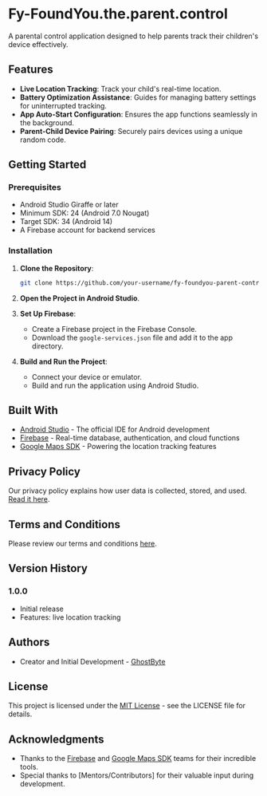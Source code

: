 ﻿# Fy-FoundYou.the.parent.control

A parental control application designed to help parents  track their children's device effectively.

## Features

- **Live Location Tracking**: Track your child's real-time location.
- **Battery Optimization Assistance**: Guides for managing battery settings for uninterrupted tracking.
- **App Auto-Start Configuration**: Ensures the app functions seamlessly in the background.
- **Parent-Child Device Pairing**: Securely pairs devices using a unique random code.

## Getting Started

### Prerequisites

- Android Studio Giraffe or later
- Minimum SDK: 24 (Android 7.0 Nougat)
- Target SDK: 34 (Android 14)
- A Firebase account for backend services

### Installation

1. **Clone the Repository**:
    ```bash
    git clone https://github.com/your-username/fy-foundyou-parent-control.git
    ```

2. **Open the Project in Android Studio**.

3. **Set Up Firebase**:
    - Create a Firebase project in the Firebase Console.
    - Download the `google-services.json` file and add it to the app directory.

4. **Build and Run the Project**:
    - Connect your device or emulator.
    - Build and run the application using Android Studio.

## Built With

- [Android Studio](https://developer.android.com/studio) - The official IDE for Android development
- [Firebase](https://firebase.google.com/) - Real-time database, authentication, and cloud functions
- [Google Maps SDK](https://developers.google.com/maps) - Powering the location tracking features

## Privacy Policy

Our privacy policy explains how user data is collected, stored, and used. [Read it here](https://dum1du.github.io/Fy-FoundYou.the.parent.control/Privacy_Policy.html).

## Terms and Conditions

Please review our terms and conditions [here](https://dum1du.github.io/Fy-FoundYou.the.parent.control/Terms_and_Conditions.html).


## Version History

### 1.0.0
- Initial release
- Features: live location tracking

## Authors

- Creator and Initial Development - [GhostByte](https://github.com/Dum1du)

## License

This project is licensed under the [MIT License](LICENSE) - see the LICENSE file for details.

## Acknowledgments

- Thanks to the [Firebase](https://firebase.google.com/) and [Google Maps SDK](https://developers.google.com/maps) teams for their incredible tools.
- Special thanks to [Mentors/Contributors] for their valuable input during development.

